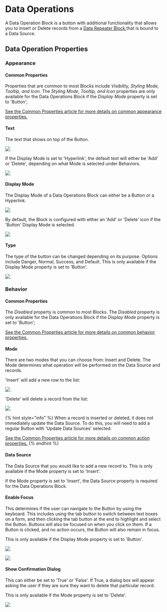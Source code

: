# Data Operations

A Data Operation Block is a button with additional functionality that allows you to Insert or Delete records from a [Data Repeater Block ](../layout/box-and-data-repeater-box.md)that is bound to a Data Source.

## Data Operation Properties

### Appearance

#### Common Properties

Properties that are common to most Blocks include _Visibility, Styling Mode, Tooltip, and Icon._ The _Styling Mode, Tooltip, and Icon_ properties are only available for the Data Operations Block if the _Display Mode_ property is set to 'Button';

[See the Common Properties article for more details on common appearance properties.](../common-properties.md#appearance)

#### Text

The text that shows on top of the Button.

![](<../../.gitbook/assets/DO Text.png>)

If the Display Mode is set to 'Hyperlink', the default text will either be 'Add' or 'Delete', depending on what Mode is selected under Behaviors.

![](<../../.gitbook/assets/DO - Hyperlink.PNG>)

#### Display Mode

The Display Mode of a Data Operations Block can either be a Button or a Hyperlink.

![](<../../.gitbook/assets/DO - Display Mode (1) (1).PNG>)

By default, the Block is configured with either an 'Add' or 'Delete' icon if the 'Button' Display Mode is selected.

![](<../../.gitbook/assets/DO Icon.png>)

#### Type

The type of the button can be changed depending on its purpose. Options include Danger, Normal, Success, and Default. This is only available if the Display Mode property is set to 'Button'.

![](<../../.gitbook/assets/image (843).png>)

### Behavior

#### Common Properties

The _Disabled_ property is common to most Blocks. The _Disabled_ property is only available for the Data Operations Block if the _Display Mode_ property is set to 'Button';

[See the Common Properties article for more details on common behavior properties.](../common-properties.md#behavior)

#### Mode

There are two modes that you can choose from: Insert and Delete. The Mode determines what operation will be performed on the Data Source and records.

'Insert' will add a new row to the list:

![](../../.gitbook/assets/insert.gif)

'Delete' will delete a record from the list:

![](../../.gitbook/assets/delete.gif)

{% hint style="info" %}
When a record is inserted or deleted, it does not immediately update the Data Source. To do this, you will need to add a regular Button with 'Update Data Sources' selected.

[See the Common Properties article for more details on common action properties.](../common-properties.md#action)
{% endhint %}

#### Data Source

The Data Source that you would like to add a new record to. This is only available if the Mode property is set to 'Insert'.

If the Mode property is set to 'Insert', the Data Source property is required for the Data Operations Block.

#### Enable Focus

This determines if the user can navigate to the Button by using the keyboard. This includes using the tab button to switch between text boxes on a form, and then clicking the tab button at the end to highlight and select the Button. Buttons will also be focused on when you click on them. If a Button is clicked, and no action occurs, the Button will also remain in focus.

This is only available if the Display Mode property is set to 'Button'.

![](<../../.gitbook/assets/enable focus true.gif>)

![](<../../.gitbook/assets/enable focus false.gif>)

#### Show Confirmation Dialog

This can either be set to 'True' or 'False'. If True, a dialog box will appear asking the user if they are sure they want to delete that particular record.

This is only available if the Mode property is set to 'Delete'.

![](<../../.gitbook/assets/DO confirm diolog (1) (1).png>)
